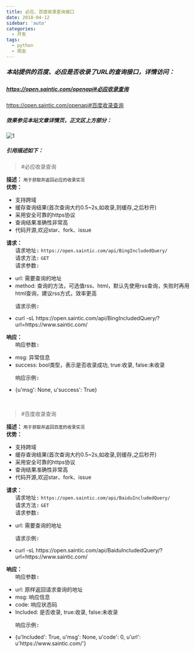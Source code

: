 ```yaml
---
title: 必应、百度收录查询接口
date: 2018-04-12
sidebar: 'auto'
categories:
  - 开发
tags:
  - python
  - 爬虫
---
```


<p></p><h5><b style="color: inherit; font-family: inherit;"><font size="3">本站提供的百度、必应是否收录了URL的查询接口，详情访问：</font></b></h5><h5><a href="https://open.saintic.com/openapi#%E5%BF%85%E5%BA%94%E6%94%B6%E5%BD%95%E6%9F%A5%E8%AF%A2" target="_blank"><span style="background-color: rgb(255, 255, 255);">https://open.saintic.com/openapi#</span>必应收录查询</a></h5><p><a href="https://open.saintic.com/openapi#%E7%99%BE%E5%BA%A6%E6%94%B6%E5%BD%95%E6%9F%A5%E8%AF%A2" target="_blank">https://open.saintic.com/openapi#百度收录查询</a></p><h5><b>效果参见本站文章详情页，正文区上方部分：</b></h5><p><img src="https://static.saintic.com/EauDouce/blog/201804121553034743.png" alt="1" style="max-width:100%;" class="clicked"><b><br></b></p><h5><b>引用描述如下：</b></h5><blockquote><p>#必应收录查询</p></blockquote><p><strong>描述：&nbsp;</strong><small>用于获取并返回必应的收录实况</small><br><strong>优势：&nbsp;</strong></p><ul><li>支持跨域</li><li>缓存查询结果(首次查询大约0.5~2s,如收录,则缓存,之后秒开)</li><li>采用安全可靠的https协议</li><li>查询结果准确性非常高</li><li>代码开源,欢迎star、fork、issue</li></ul><p><strong>请求：&nbsp;</strong><br>&nbsp;&nbsp;&nbsp;&nbsp;&nbsp;&nbsp;<samp>请求地址:</samp>&nbsp;<code>https://open.saintic.com/api/BingIncludedQuery/</code><br>&nbsp;&nbsp;&nbsp;&nbsp;&nbsp;&nbsp;<samp>请求方法:</samp>&nbsp;<code>GET</code><br>&nbsp;&nbsp;&nbsp;&nbsp;&nbsp;&nbsp;<samp>请求参数:</samp>&nbsp;</p><ul><li>url:&nbsp;需要查询的地址</li><li>method:&nbsp;查询的方法，可选值rss、html，默认先使用rss查询，失败时再用html查询，建议rss方式，效率更高</li></ul><p>&nbsp;&nbsp;&nbsp;&nbsp;&nbsp;&nbsp;<samp>请求示例:</samp>&nbsp;</p><ul><li>curl -sL https://open.saintic.com/api/BingIncludedQuery/?url=https://www.saintic.com/</li></ul><p><strong>响应：&nbsp;</strong><br>&nbsp;&nbsp;&nbsp;&nbsp;&nbsp;&nbsp;<samp>响应参数:</samp>&nbsp;</p><ul><li>msg:&nbsp;异常信息</li><li>success:&nbsp;bool类型，表示是否收录成功, true:收录, false:未收录</li></ul><p>&nbsp;&nbsp;&nbsp;&nbsp;&nbsp;&nbsp;<samp>响应示例:</samp>&nbsp;</p><ul><li>{u'msg': None, u'success': True}</li></ul><p><br></p><blockquote><p>#百度收录查询</p></blockquote><p><strong>描述：&nbsp;</strong><small>用于获取并返回百度的收录实况</small><br><strong>优势：&nbsp;</strong></p><ul><li>支持跨域</li><li>缓存查询结果(首次查询大约0.5~2s,如收录,则缓存,之后秒开)</li><li>采用安全可靠的https协议</li><li>查询结果准确性非常高</li><li>代码开源,欢迎star、fork、issue</li></ul><p><strong>请求：&nbsp;</strong><br>&nbsp;&nbsp;&nbsp;&nbsp;&nbsp;&nbsp;<samp>请求地址:</samp>&nbsp;<code>https://open.saintic.com/api/BaiduIncludedQuery/</code><br>&nbsp;&nbsp;&nbsp;&nbsp;&nbsp;&nbsp;<samp>请求方法:</samp>&nbsp;<code>GET</code><br>&nbsp;&nbsp;&nbsp;&nbsp;&nbsp;&nbsp;<samp>请求参数:</samp>&nbsp;</p><ul><li>url:&nbsp;需要查询的地址</li></ul><p>&nbsp;&nbsp;&nbsp;&nbsp;&nbsp;&nbsp;<samp>请求示例:</samp>&nbsp;</p><ul><li>curl -sL https://open.saintic.com/api/BaiduIncludedQuery/?url=https://www.saintic.com/</li></ul><p><strong>响应：&nbsp;</strong><br>&nbsp;&nbsp;&nbsp;&nbsp;&nbsp;&nbsp;<samp>响应参数:</samp>&nbsp;</p><ul><li>url:&nbsp;原样返回请求查询的地址</li><li>msg:&nbsp;响应信息</li><li>code:&nbsp;响应状态码</li><li>Included:&nbsp;是否收录, true:收录, false:未收录</li></ul><p>&nbsp;&nbsp;&nbsp;&nbsp;&nbsp;&nbsp;<samp>响应示例:</samp>&nbsp;</p><ul><li>{u'Included': True, u'msg': None, u'code': 0, u'url': u'https://www.saintic.com/'}</li></ul><p></p><p><br></p>
